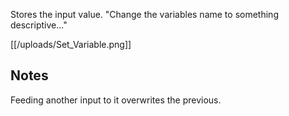 Stores the input value. "Change the variables name to something descriptive..."

[[/uploads/Set_Variable.png]]

## Notes
Feeding another input to it overwrites the previous.